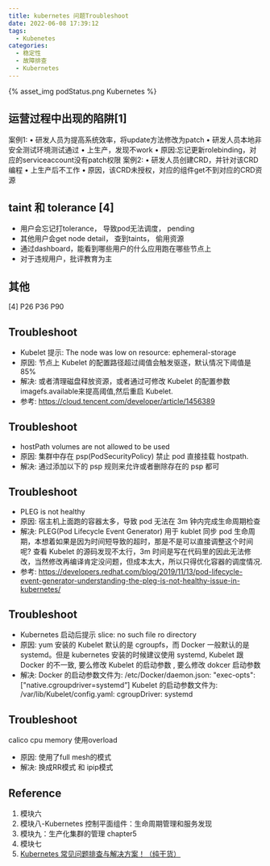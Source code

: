 ```yaml
---
title: kubernetes 问题Troubleshoot
date: 2022-06-08 17:39:12
tags:
  - Kubenetes
categories: 
  - 稳定性
  - 故障排查
  - Kubernetes  
---
```


<p></p>
<!-- more -->

{% asset_img   podStatus.png  Kubernetes  %}


## 运营过程中出现的陷阱[1]
案例1:
• 研发人员为提高系统效率，将update方法修改为patch
• 研发人员本地非安全测试环境测试通过
• 上生产，发现不work
• 原因:忘记更新rolebinding，对应的serviceaccount没有patch权限
案例2:
• 研发人员创建CRD，并针对该CRD编程
• 上生产后不工作
• 原因，该CRD未授权，对应的组件get不到对应的CRD资源



## taint 和 tolerance [4]
+ 用户会忘记打tolerance， 导致pod无法调度， pending
+ 其他用户会get node detail， 查到taints， 偷用资源
+ 通过dashboard，能看到哪些用户的什么应用跑在哪些节点上
+ 对于违规用户，批评教育为主

## 其他
[4] P26 P36 P90

## Troubleshoot
+ Kubelet 提示: The node was low on resource: ephemeral-storage
+ 原因: 节点上 Kubelet 的配置路径超过阈值会触发驱逐，默认情况下阈值是 85%
+ 解决: 或者清理磁盘释放资源，或者通过可修改 Kubelet 的配置参数imagefs.available来提高阈值,然后重启 Kubelet.
+ 参考: https://cloud.tencent.com/developer/article/1456389


## Troubleshoot
+ hostPath volumes are not allowed to be used
+ 原因: 集群中存在 psp(PodSecurityPolicy) 禁止 pod 直接挂载 hostpath.
+ 解决: 通过添加以下的 psp 规则来允许或者删除存在的 psp 都可

## Troubleshoot 
+ PLEG is not healthy
+ 原因: 宿主机上面跑的容器太多，导致 pod 无法在 3m 钟内完成生命周期检查
+ 解决: PLEG(Pod Lifecycle Event Generator) 用于 kublet 同步 pod 生命周期，本想着如果是因为时间短导致的超时，那是不是可以直接调整这个时间呢? 查看 Kubelet 的源码发现不太行，3m 时间是写在代码里的因此无法修改，当然修改再编译肯定没问题，但成本太大，所以只得优化容器的调度情况.
+ 参考: https://developers.redhat.com/blog/2019/11/13/pod-lifecycle-event-generator-understanding-the-pleg-is-not-healthy-issue-in-kubernetes/

## Troubleshoot
+ Kubernetes 启动后提示 slice: no such file ro directory
+ 原因: yum 安装的 Kubelet 默认的是 cgroupfs，而 Docker 一般默认的是 systemd。但是 kubernetes 安装的时候建议使用 systemd, Kubelet 跟 Docker 的不一致, 要么修改 Kubelet 的启动参数 , 要么修改 dokcer 启动参数
+ 解决:
Docker 的启动参数文件为: /etc/Docker/daemon.json: "exec-opts": ["native.cgroupdriver=systemd”]
Kubelet 的启动参数文件为: /var/lib/Kubelet/config.yaml: cgroupDriver: systemd


## Troubleshoot
calico cpu memory 使用overload
+ 原因: 使用了full mesh的模式
+ 解决: 换成RR模式 和 ipip模式


## Reference
1. 模块六
2. 模块八-Kubernetes 控制平面组件：生命周期管理和服务发现
3. 模块九：生产化集群的管理   chapter5 
4. 模块七
5. [Kubernetes 常见问题排查与解决方案！（纯干货）](https://blog.csdn.net/alex_yangchuansheng/article/details/119224283)